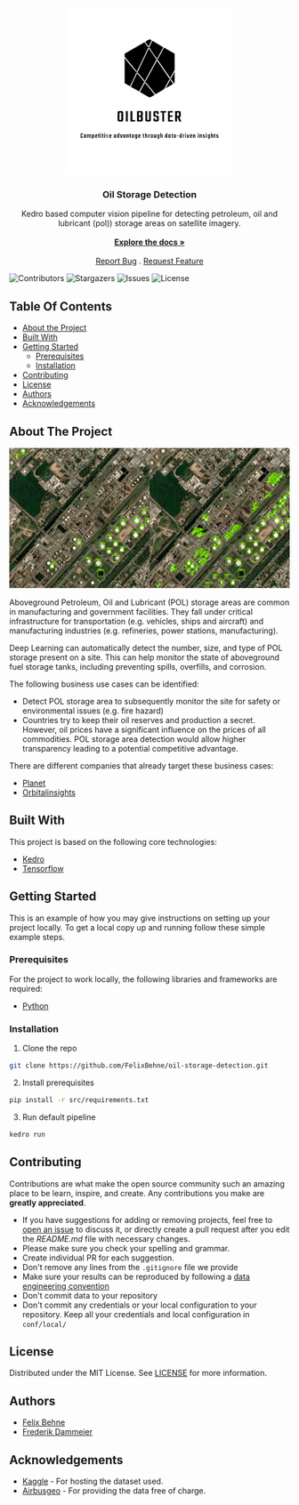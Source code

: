 <br/>
<p align="center">
  <a href="https://github.com/felixbehne/oil-storage-detection">
    <img src="readme_assets/logo.svg" alt="Logo" width="300" height="300">
  </a>
  <h3 align="center">Oil Storage Detection</h3>

  <p align="center">
    Kedro based computer vision pipeline for detecting petroleum, oil and lubricant (pol)) storage areas on satellite imagery. 
    <br/>
    <br/>
    <a href="https://github.com/felixbehne/oil-storage-detection"><strong>Explore the docs »</strong></a>
    <br/>
    <br/>
    <a href="https://github.com/felixbehne/oil-storage-detection/issues">Report Bug</a>
    .
    <a href="https://github.com/felixbehne/oil-storage-detection/issues">Request Feature</a>
  </p>
</p>

![Contributors](https://img.shields.io/github/contributors/felixbehne/oil-storage-detection?color=dark-green) ![Stargazers](https://img.shields.io/github/stars/felixbehne/oil-storage-detection?style=social) ![Issues](https://img.shields.io/github/issues/felixbehne/oil-storage-detection) ![License](https://img.shields.io/github/license/felixbehne/oil-storage-detection) 

## Table Of Contents

* [About the Project](#about-the-project)
* [Built With](#built-with)
* [Getting Started](#getting-started)
  * [Prerequisites](#prerequisites)
  * [Installation](#installation)
* [Contributing](#contributing)
* [License](#license)
* [Authors](#authors)
* [Acknowledgements](#acknowledgements)

## About The Project

![Screen Shot](readme_assets/eval_side_by_side.png)

Aboveground Petroleum, Oil and Lubricant (POL) storage areas are common in manufacturing and government facilities. They fall under critical infrastructure for transportation (e.g. vehicles, ships and aircraft) and manufacturing industries (e.g. refineries, power stations, manufacturing). 
 
Deep Learning can automatically detect the number, size, and type of POL storage present on a site. This can help monitor the state of aboveground fuel storage tanks, including preventing spills, overfills, and corrosion.

The following business use cases can be identified: 

* Detect POL storage area to subsequently monitor the site for safety or environmental issues (e.g. fire hazard)
* Countries try to keep their oil reserves and production a secret. However, oil prices have a significant influence on the prices of all commodities. POL storage area detection would allow higher transparency leading to a potential competitive advantage. 

There are different companies that already target these business cases: 
* [Planet](https://www.planet.com)
* [Orbitalinsights](https://www.oribitalinsights.com)

## Built With

This project is based on the following core technologies: 

* [Kedro](https://kedro.readthedocs.io/en/stable/)
* [Tensorflow](https://www.tensorflow.org/)

## Getting Started

This is an example of how you may give instructions on setting up your project locally.
To get a local copy up and running follow these simple example steps.

### Prerequisites

For the project to work locally, the following libraries and frameworks are required: 

* [Python](https://www.python.org/)

### Installation

1. Clone the repo 
```sh 
git clone https://github.com/FelixBehne/oil-storage-detection.git
```
2. Install prerequisites
```sh
pip install -r src/requirements.txt
```
3. Run default pipeline 
```sh
kedro run
```


## Contributing

Contributions are what make the open source community such an amazing place to be learn, inspire, and create. Any contributions you make are **greatly appreciated**.
* If you have suggestions for adding or removing projects, feel free to [open an issue](https://github.com/felixbehne/oil-storage-detection/issues/new) to discuss it, or directly create a pull request after you edit the *README.md* file with necessary changes.
* Please make sure you check your spelling and grammar.
* Create individual PR for each suggestion.
* Don't remove any lines from the `.gitignore` file we provide
* Make sure your results can be reproduced by following a [data engineering convention](https://kedro.readthedocs.io/en/stable/faq/faq.html#what-is-data-engineering-convention)
* Don't commit data to your repository
* Don't commit any credentials or your local configuration to your repository. Keep all your credentials and local configuration in `conf/local/`

## License

Distributed under the MIT License. See [LICENSE](https://github.com/felixbehne/oil-storage-detection/blob/main/LICENSE.md) for more information.

## Authors

* [Felix Behne](https://github.com/felixbehne/) 
* [Frederik Dammeier](https://github.com/frederikdammeier/) 

## Acknowledgements

* [Kaggle](https://kaggle.com) - For hosting the dataset used. 
* [Airbusgeo](https://www.kaggle.com/datasets/airbusgeo/airbus-oil-storage-detection-dataset/metadata) - For providing the data free of charge. 
